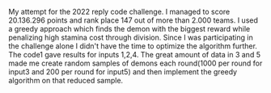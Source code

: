 My attempt for the 2022 reply code challenge. I managed to score 20.136.296 points and rank place 147 out of more than 2.000 teams. I used a greedy approach which finds the demon with the biggest reward while penalizing high stamina cost through division. Since I was participating in the challenge alone I didn't have the time to optimize the algorithm further. The code1 gave results for inputs 1,2,4. The great amount of data in 3 and 5 made me create random samples of demons each round(1000 per round for input3 and 200 per round for input5) and then implement the greedy algorithm on that reduced sample.  
